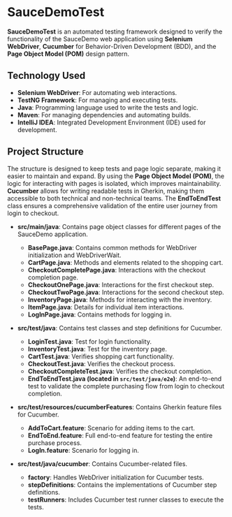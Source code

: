 # SauceDemoTest

**SauceDemoTest** is an automated testing framework designed to verify the functionality of the SauceDemo web application using **Selenium WebDriver**, **Cucumber** for Behavior-Driven Development (BDD), and the **Page Object Model (POM)** design pattern.
## Technology Used

- **Selenium WebDriver**: For automating web interactions.
- **TestNG Framework**: For managing and executing tests.
- **Java**: Programming language used to write the tests and logic.
- **Maven**: For managing dependencies and automating builds.
- **IntelliJ IDEA**: Integrated Development Environment (IDE) used for development.

## Project Structure
The structure is designed to keep tests and page logic separate, making it easier to maintain and expand. By using the **Page Object Model (POM)**, the logic for interacting with pages is isolated, which improves maintainability. **Cucumber** allows for writing readable tests in Gherkin, making them accessible to both technical and non-technical teams. The **EndToEndTest** class ensures a comprehensive validation of the entire user journey from login to checkout.

- **src/main/java**: Contains page object classes for different pages of the SauceDemo application.
  - **BasePage.java**: Contains common methods for WebDriver initialization and WebDriverWait.
  - **CartPage.java**: Methods and elements related to the shopping cart.
  - **CheckoutCompletePage.java**: Interactions with the checkout completion page.
  - **CheckoutOnePage.java**: Interactions for the first checkout step.
  - **CheckoutTwoPage.java**: Interactions for the second checkout step.
  - **InventoryPage.java**: Methods for interacting with the inventory.
  - **ItemPage.java**: Details for individual item interactions.
  - **LogInPage.java**: Contains methods for logging in.

- **src/test/java**: Contains test classes and step definitions for Cucumber.
  - **LoginTest.java**: Test for login functionality.
  - **InventoryTest.java**: Test for the inventory page.
  - **CartTest.java**: Verifies shopping cart functionality.
  - **CheckoutTest.java**: Verifies the checkout process.
  - **CheckoutCompleteTest.java**: Verifies the checkout completion.
  - **EndToEndTest.java (located in `src/test/java/e2e`)**: An end-to-end test to validate the complete purchasing flow from login to checkout completion.

- **src/test/resources/cucumberFeatures**: Contains Gherkin feature files for Cucumber.
  - **AddToCart.feature**: Scenario for adding items to the cart.
  - **EndToEnd.feature**: Full end-to-end feature for testing the entire purchase process.
  - **LogIn.feature**: Scenario for logging in.

- **src/test/java/cucumber**: Contains Cucumber-related files.
  - **factory**: Handles WebDriver initialization for Cucumber tests.
  - **stepDefinitions**: Contains the implementations of Cucumber step definitions.
  - **testRunners**: Includes Cucumber test runner classes to execute the tests.
